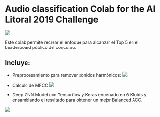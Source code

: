 # Audio classification Colab for the AI Litoral 2019 Challenge 

 <a href="https://badges.pufler.dev/visits/jeffersonlicet/litoral-audio-classification"><img src="https://badges.pufler.dev/visits/jeffersonlicet/litoral-audio-classification"></a>


Este colab permite recrear el enfoque para alcanzar el Top 5 en el Leaderboard público del concurso.

## Incluye:

* Preprocesamiento para remover sonidos harmónicos:
![](https://i.imgur.com/OqDWuWx.png)

* Cálculo de MFCC
![](https://i.imgur.com/BLIJbAa.png)

* Deep CNN Model con Tensorflow y Keras entrenado en 6 Kfolds y ensamblando el resultado para obtener un mejor Balanced ACC.

![](https://i.imgur.com/pJWBYJu.png)
